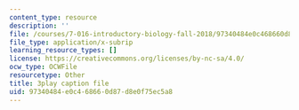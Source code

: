 ```yaml
---
content_type: resource
description: ''
file: /courses/7-016-introductory-biology-fall-2018/97340484e0c468660d87d8e0f75ec5a8_E8BihX2hGss.srt
file_type: application/x-subrip
learning_resource_types: []
license: https://creativecommons.org/licenses/by-nc-sa/4.0/
ocw_type: OCWFile
resourcetype: Other
title: 3play caption file
uid: 97340484-e0c4-6866-0d87-d8e0f75ec5a8
---
```

